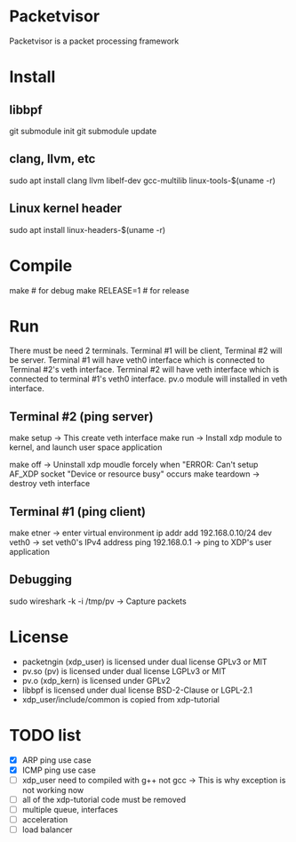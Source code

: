# Packetvisor
Packetvisor is a packet processing framework

# Install
## libbpf
git submodule init
git submodule update

## clang, llvm, etc
sudo apt install clang llvm libelf-dev gcc-multilib linux-tools-$(uname -r)

## Linux kernel header
sudo apt install linux-headers-$(uname -r)

# Compile
make		# for debug
make RELEASE=1	# for release

# Run
There must be need 2 terminals. Terminal #1 will be client, Terminal #2 will be server.
Terminal #1 will have veth0 interface which is connected to Terminal #2's veth interface.
Terminal #2 will have veth interface which is connected to terminal #1's veth0 interface.
pv.o module will installed in veth interface.

## Terminal #2 (ping server)
make setup		-> This create veth interface
make run		-> Install xdp module to kernel, and launch user space application

make off		-> Uninstall xdp moudle forcely 
				   when "ERROR: Can't setup AF_XDP socket "Device or resource busy" occurs
make teardown	-> destroy veth interface

## Terminal #1 (ping client)
make etner								-> enter virtual environment
ip addr add 192.168.0.10/24 dev veth0	-> set veth0's IPv4 address
ping 192.168.0.1						-> ping to XDP's user application

## Debugging
sudo wireshark -k -i /tmp/pv			-> Capture packets

# License
 * packetngin (xdp_user) is licensed under dual license GPLv3 or MIT
 * pv.so (pv) is licensed under dual license LGPLv3 or MIT
 * pv.o (xdp_kern) is licensed under GPLv2
 * libbpf is licensed under dual license BSD-2-Clause or LGPL-2.1
 * xdp_user/include/common is copied from xdp-tutorial

# TODO list
- [X] ARP ping use case
- [X] ICMP ping use case
- [ ] xdp_user need to compiled with g++ not gcc -> This is why exception is not working now
- [ ] all of the xdp-tutorial code must be removed
- [ ] multiple queue, interfaces
- [ ] acceleration
- [ ] load balancer
